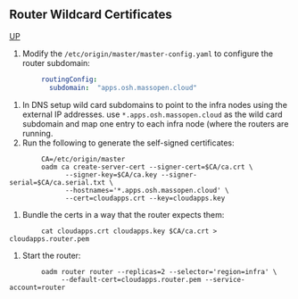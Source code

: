 ## Router Wildcard Certificates
[UP](OpenShift.html)

 1. Modify the `/etc/origin/master/master-config.yaml` to configure the router subdomain:
```yaml
        routingConfig:
          subdomain:  "apps.osh.massopen.cloud"
```
 1. In DNS setup wild card subdomains to point to the infra nodes using the external IP addresses.
   use `*.apps.osh.massopen.cloud` as the wild card subdomain and map one entry to each infra node (where 
   the routers are running.
 1. Run the following to generate the self-signed certificates:
```shell
        CA=/etc/origin/master
        oadm ca create-server-cert --signer-cert=$CA/ca.crt \
              --signer-key=$CA/ca.key --signer-serial=$CA/ca.serial.txt \
              --hostnames='*.apps.osh.massopen.cloud' \
              --cert=cloudapps.crt --key=cloudapps.key
```
 1. Bundle the certs in a way that the router expects them:
```shell
        cat cloudapps.crt cloudapps.key $CA/ca.crt > cloudapps.router.pem
```
 1. Start the router:
```shell
        oadm router router --replicas=2 --selector='region=infra' \
             --default-cert=cloudapps.router.pem --service-account=router
```
